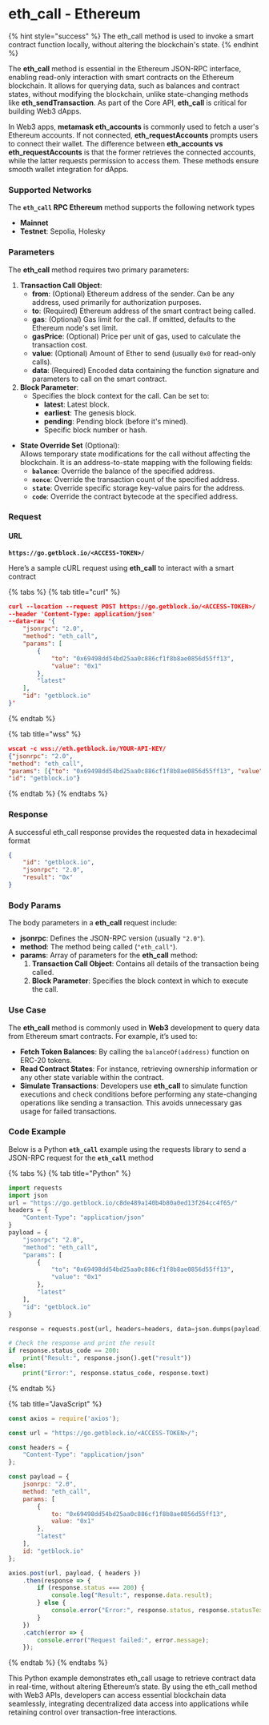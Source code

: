 # eth\_call - Ethereum

{% hint style="success" %}
The eth\_call method is used to invoke a smart contract function locally, without altering the blockchain's state.
{% endhint %}

The **eth\_call** method is essential in the Ethereum JSON-RPC interface, enabling read-only interaction with smart contracts on the Ethereum blockchain. It allows for querying data, such as balances and contract states, without modifying the blockchain, unlike state-changing methods like **eth\_sendTransaction**. As part of the Core API, **eth\_call** is critical for building Web3 dApps.

In Web3 apps, **metamask eth\_accounts** is commonly used to fetch a user's Ethereum accounts. If not connected, **eth\_requestAccounts** prompts users to connect their wallet. The difference between **eth\_accounts vs eth\_requestAccounts** is that the former retrieves the connected accounts, while the latter requests permission to access them. These methods ensure smooth wallet integration for dApps.

### Supported Networks

The **`eth_call` RPC Ethereum** method supports the following network types

* **Mainnet**&#x20;
* **Testnet**: Sepolia, Holesky

### Parameters

The **eth\_call** method requires two primary parameters:

1. **Transaction Call Object**:
   * **from**: (Optional) Ethereum address of the sender. Can be any address, used primarily for authorization purposes.
   * **to**: (Required) Ethereum address of the smart contract being called.
   * **gas**: (Optional) Gas limit for the call. If omitted, defaults to the Ethereum node's set limit.
   * **gasPrice**: (Optional) Price per unit of gas, used to calculate the transaction cost.
   * **value**: (Optional) Amount of Ether to send (usually `0x0` for read-only calls).
   * **data**: (Required) Encoded data containing the function signature and parameters to call on the smart contract.
2. **Block Parameter**:
   * Specifies the block context for the call. Can be set to:
     * **latest**: Latest block.
     * **earliest**: The genesis block.
     * **pending**: Pending block (before it's mined).
     * Specific block number or hash.

* **State Override Set** (Optional):\
  Allows temporary state modifications for the call without affecting the blockchain. It is an address-to-state mapping with the following fields:
  * **`balance`**: Override the balance of the specified address.
  * **`nonce`**: Override the transaction count of the specified address.
  * **`state`**: Override specific storage key-value pairs for the address.
  * **`code`**: Override the contract bytecode at the specified address.

### Request&#x20;

#### URL

<pre class="language-json" data-full-width="false"><code class="lang-json"><strong>https://go.getblock.io/&#x3C;ACCESS-TOKEN>/
</strong></code></pre>

Here’s a sample cURL request using **eth\_call** to interact with a smart contract

{% tabs %}
{% tab title="curl" %}
```json
curl --location --request POST https://go.getblock.io/<ACCESS-TOKEN>/
--header 'Content-Type: application/json' 
--data-raw '{
    "jsonrpc": "2.0",
    "method": "eth_call",
    "params": [
        {
            "to": "0x69498dd54bd25aa0c886cf1f8b8ae0856d55ff13",
            "value": "0x1"
        },
        "latest"
    ],
    "id": "getblock.io"
}'

```
{% endtab %}

{% tab title="wss" %}
```json
wscat -c wss://eth.getblock.io/YOUR-API-KEY/ 
{"jsonrpc": "2.0",
"method": "eth_call",
"params": [{"to": "0x69498dd54bd25aa0c886cf1f8b8ae0856d55ff13", "value": "0x1"}, "latest"],
"id": "getblock.io"}
```
{% endtab %}
{% endtabs %}

### Response&#x20;

A successful eth\_call response provides the requested data in hexadecimal format

```json
{
    "id": "getblock.io",
    "jsonrpc": "2.0",
    "result": "0x"
}
```

### Body Params

The body parameters in a **eth\_call** request include:

* **jsonrpc**: Defines the JSON-RPC version (usually `"2.0"`).
* **method**: The method being called (`"eth_call"`).
* **params**: Array of parameters for the **eth\_call** method:
  1. **Transaction Call Object**: Contains all details of the transaction being called.
  2. **Block Parameter**: Specifies the block context in which to execute the call.

### Use Case

The **eth\_call** method is commonly used in **Web3** development to query data from Ethereum smart contracts. For example, it’s used to:

* **Fetch Token Balances**: By calling the `balanceOf(address)` function on ERC-20 tokens.
* **Read Contract States**: For instance, retrieving ownership information or any other state variable within the contract.
* **Simulate Transactions**: Developers use **eth\_call** to simulate function executions and check conditions before performing any state-changing operations like sending a transaction. This avoids unnecessary gas usage for failed transactions.

### Code Example

Below is a Python **`eth_call`** example using the requests library to send a JSON-RPC request for the **`eth_call`** method

{% tabs %}
{% tab title="Python" %}
```python
import requests
import json
url = "https://go.getblock.io/c8de489a140b4b80a0ed13f264cc4f65/"
headers = {
    "Content-Type": "application/json"
}
payload = {
    "jsonrpc": "2.0",
    "method": "eth_call",
    "params": [
        {
            "to": "0x69498dd54bd25aa0c886cf1f8b8ae0856d55ff13",
            "value": "0x1"
        },
        "latest"
    ],
    "id": "getblock.io"
}

response = requests.post(url, headers=headers, data=json.dumps(payload))

# Check the response and print the result
if response.status_code == 200:
    print("Result:", response.json().get("result"))
else:
    print("Error:", response.status_code, response.text)
```
{% endtab %}

{% tab title="JavaScript" %}
```javascript
const axios = require('axios');

const url = "https://go.getblock.io/<ACCESS-TOKEN>/";

const headers = {
    "Content-Type": "application/json"
};

const payload = {
    jsonrpc: "2.0",
    method: "eth_call",
    params: [
        {
            to: "0x69498dd54bd25aa0c886cf1f8b8ae0856d55ff13", 
            value: "0x1" 
        },
        "latest"
    ],
    id: "getblock.io"
};

axios.post(url, payload, { headers })
    .then(response => {
        if (response.status === 200) {
            console.log("Result:", response.data.result);
        } else {
            console.error("Error:", response.status, response.statusText);
        }
    })
    .catch(error => {
        console.error("Request failed:", error.message);
    });

```
{% endtab %}
{% endtabs %}

This Python example demonstrates eth\_call usage to retrieve contract data in real-time, without altering Ethereum’s state. By using the eth\_call method with Web3 APIs, developers can access essential blockchain data seamlessly, integrating decentralized data access into applications while retaining control over transaction-free interactions.

